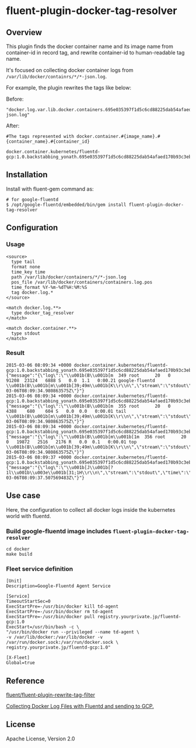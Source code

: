 # fluent-plugin-docker-tag-resolver

## Overview

This plugin finds the docker container name and its image name from container-id in record tag,
and rewrite container-id to human-readable tag name.

It's focused on collecting docker container logs from `/var/lib/docker/containrs/*/*-json.log`.

For example, the plugin rewrites the tags like below:

Before:

```
"docker.log.var.lib.docker.containers.695e035397f1d5c6cd88225dab54afaed170b93c3ebf51e4354c4daf796e6017.695e035397f1d5c6cd88225dab54afaed170b93c3ebf51e4354c4daf796e6017-json.log"
```

After:

```
#The tags represented with docker.container.#{image_name}.#{container_name}.#{container_id}

docker.container.kubernetes/fluentd-gcp:1.0.backstabbing_yonath.695e035397f1d5c6cd88225dab54afaed170b93c3ebf51e4354c4daf796e6017
```


## Installation

Install with fluent-gem command as:

```
# for google-fluentd
$ /opt/google-fluentd/embedded/bin/gem install fluent-plugin-docker-tag-resolver
```

## Configuration

### Usage


```
<source>
  type tail
  format none
  time_key time
  path /var/lib/docker/containers/*/*-json.log
  pos_file /var/lib/docker/containers/containers.log.pos
  time_format %Y-%m-%dT%H:%M:%S
  tag docker.log.*
</source>

<match docker.log.**>
  type docker_tag_resolver
</match>

<match docker.container.**>
  type stdout
</match>

```

### Result

```
2015-03-06 08:09:34 +0000 docker.container.kubernetes/fluentd-gcp:1.0.backstabbing_yonath.695e035397f1d5c6cd88225dab54afaed170b93c3ebf51e4354c4daf796e6017: {"message":"{\"log\":\"\\u001b(B\\u001b[m  349 root      20   0   91208  23124   6888 S   0.0  1.1   0:00.21 google-fluentd                                                                  \\u001b(B\\u001b[m\\u001b[39;49m\\u001b[K\\r\\n\",\"stream\":\"stdout\",\"time\":\"2015-03-06T08:09:34.980863575Z\"}"}
2015-03-06 08:09:34 +0000 docker.container.kubernetes/fluentd-gcp:1.0.backstabbing_yonath.695e035397f1d5c6cd88225dab54afaed170b93c3ebf51e4354c4daf796e6017: {"message":"{\"log\":\"\\u001b(B\\u001b[m  355 root      20   0    4388    680    604 S   0.0  0.0   0:00.01 tail                                                                            \\u001b(B\\u001b[m\\u001b[39;49m\\u001b[K\\r\\n\",\"stream\":\"stdout\",\"time\":\"2015-03-06T08:09:34.980863575Z\"}"}
2015-03-06 08:09:34 +0000 docker.container.kubernetes/fluentd-gcp:1.0.backstabbing_yonath.695e035397f1d5c6cd88225dab54afaed170b93c3ebf51e4354c4daf796e6017: {"message":"{\"log\":\"\\u001b(B\\u001b[m\\u001b[1m  356 root      20   0   19872   2516   2176 R   0.0  0.1   0:00.01 top                                                                             \\u001b(B\\u001b[m\\u001b[39;49m\\u001b[K\\r\\n\",\"stream\":\"stdout\",\"time\":\"2015-03-06T08:09:34.980863575Z\"}"}
2015-03-06 08:09:37 +0000 docker.container.kubernetes/fluentd-gcp:1.0.backstabbing_yonath.695e035397f1d5c6cd88225dab54afaed170b93c3ebf51e4354c4daf796e6017: {"message":"{\"log\":\"\\u001b[J\\u001b[?1l\\u001b\\u003e\\u001b[31;1H\\r\\n\",\"stream\":\"stdout\",\"time\":\"2015-03-06T08:09:37.507569483Z\"}"}
```

## Use case

Here, the configuration to collect all docker logs inside the kubernetes world with fluentd.

### Build google-fluentd image includes `fluent-plugin-docker-tag-resolver`

```
cd docker
make build
```

### Fleet service definition

```
[Unit]
Description=Google-Fluentd Agent Service

[Service]
TimeoutStartSec=0
ExecStartPre=-/usr/bin/docker kill td-agent
ExecStartPre=-/usr/bin/docker rm td-agent
ExecStartPre=-/usr/bin/docker pull registry.yourprivate.jp/fluentd-gcp:1.0
ExecStart=/usr/bin/bash -c \
"/usr/bin/docker run --privileged --name td-agent \
-v /var/lib/docker:/var/lib/docker -v /var/run/docker.sock:/var/run/docker.sock \
registry.yourprivate.jp/fluentd-gcp:1.0"

[X-Fleet]
Global=true
```

## Reference

[fluent/fluent-plugin-rewrite-tag-filter](https://github.com/fluent/fluent-plugin-rewrite-tag-filter)

[Collecting Docker Log Files with Fluentd and sending to GCP.](https://github.com/GoogleCloudPlatform/kubernetes/tree/master/contrib/logging/fluentd-gcp-image)

## License

Apache License, Version 2.0


